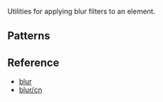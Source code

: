 Utilities for applying blur filters to an element.

## Patterns

## Reference

- [blur](https://tailwindcss.com/docs/blur)
- [blur/cn](https://tailwindcss.cn/docs/blur)
